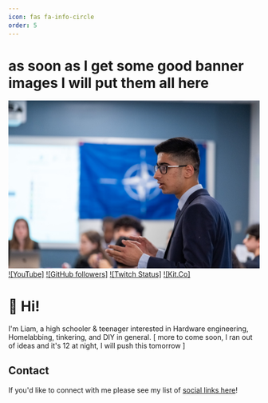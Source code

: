 ```yaml
---
icon: fas fa-info-circle
order: 5
---
```

# as soon as I get some good banner images I will put them all here
![Hero image](/assets/img/posts/liam-banner.png)
[![YouTube]](https://youtube.com/@ArandomHitman) 
[![GitHub followers]](https://github.com/ArandomHitman)
[![Twitch Status]](https://www.twitch.tv/hitman4091209)
[![Kit.Co]](https://kit.co/ArandomHitman)

# 👋 Hi!

I'm Liam, a high schooler & teenager interested in Hardware engineering, Homelabbing, tinkering, and DIY in general.
[ more to come soon, I ran out of ideas and it's 12 at night, I will push this tomorrow ]

## Contact

If you'd like to connect with me please see my list of [social links here]()!
